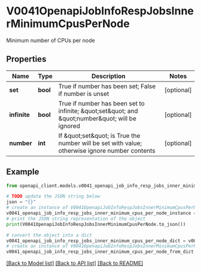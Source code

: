 # V0041OpenapiJobInfoRespJobsInnerMinimumCpusPerNode

Minimum number of CPUs per node

## Properties

Name | Type | Description | Notes
------------ | ------------- | ------------- | -------------
**set** | **bool** | True if number has been set; False if number is unset | [optional] 
**infinite** | **bool** | True if number has been set to infinite; \&quot;set\&quot; and \&quot;number\&quot; will be ignored | [optional] 
**number** | **int** | If \&quot;set\&quot; is True the number will be set with value; otherwise ignore number contents | [optional] 

## Example

```python
from openapi_client.models.v0041_openapi_job_info_resp_jobs_inner_minimum_cpus_per_node import V0041OpenapiJobInfoRespJobsInnerMinimumCpusPerNode

# TODO update the JSON string below
json = "{}"
# create an instance of V0041OpenapiJobInfoRespJobsInnerMinimumCpusPerNode from a JSON string
v0041_openapi_job_info_resp_jobs_inner_minimum_cpus_per_node_instance = V0041OpenapiJobInfoRespJobsInnerMinimumCpusPerNode.from_json(json)
# print the JSON string representation of the object
print(V0041OpenapiJobInfoRespJobsInnerMinimumCpusPerNode.to_json())

# convert the object into a dict
v0041_openapi_job_info_resp_jobs_inner_minimum_cpus_per_node_dict = v0041_openapi_job_info_resp_jobs_inner_minimum_cpus_per_node_instance.to_dict()
# create an instance of V0041OpenapiJobInfoRespJobsInnerMinimumCpusPerNode from a dict
v0041_openapi_job_info_resp_jobs_inner_minimum_cpus_per_node_from_dict = V0041OpenapiJobInfoRespJobsInnerMinimumCpusPerNode.from_dict(v0041_openapi_job_info_resp_jobs_inner_minimum_cpus_per_node_dict)
```
[[Back to Model list]](../README.md#documentation-for-models) [[Back to API list]](../README.md#documentation-for-api-endpoints) [[Back to README]](../README.md)


